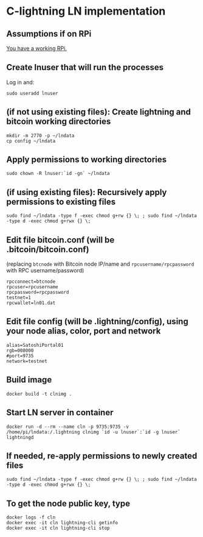# C-lightning LN implementation

## Assumptions if on RPi

[You have a working RPi.](../README-RPi.md)

## Create lnuser that will run the processes

Log in and:

```shell
sudo useradd lnuser
```

## (if not using existing files): Create lightning and bitcoin working directories

```shell
mkdir -m 2770 -p ~/lndata
cp config ~/lndata
```

## Apply permissions to working directories

```shell
sudo chown -R lnuser:`id -gn` ~/lndata
```

## (if using existing files): Recursively apply permissions to existing files

```shell
sudo find ~/lndata -type f -exec chmod g+rw {} \; ; sudo find ~/lndata -type d -exec chmod g+rwx {} \;
```

## Edit file bitcoin.conf (will be .bitcoin/bitcoin.conf)
(replacing `btcnode` with Bitcoin node IP/name and `rpcusername/rpcpassword` with RPC username/password)

```properties
rpcconnect=btcnode
rpcuser=rpcusername
rpcpassword=rpcpassword
testnet=1
rpcwallet=ln01.dat
```

## Edit file config (will be .lightning/config), using your node alias, color, port and network

```properties
alias=SatoshiPortal01
rgb=008000
#port=9735
network=testnet
```

## Build image

```shell
docker build -t clnimg .
```

## Start LN server in container

```shell
docker run -d --rm --name cln -p 9735:9735 -v /home/pi/lndata:/.lightning clnimg `id -u lnuser`:`id -g lnuser` lightningd
```

## If needed, re-apply permissions to newly created files

```shell
sudo find ~/lndata -type f -exec chmod g+rw {} \; ; sudo find ~/lndata -type d -exec chmod g+rwx {} \;
```

## To get the node public key, type

```shell
docker logs -f cln
docker exec -it cln lightning-cli getinfo
docker exec -it cln lightning-cli stop
```
